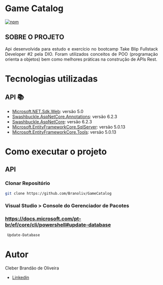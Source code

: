 # Game Catalog


[![npm](https://img.shields.io/npm/l/react)](https://github.com/Branoliv/DCE/blob/master/LICENSE)


## SOBRE O PROJETO

<p align="justify">Api desenvolvida para estudo e exercício no bootcamp Take Blip Fullstack Developer #2 pela DIO. Foram utilizados conceitos de POO (programação orienta a objetos) 
bem como melhores práticas na construção de APIs Rest.</p>

# Tecnologias utilizadas
## API :books:
     
   - [Microsoft.NET.Sdk.Web](https://docs.microsoft.com/pt-br/dotnet/core/whats-new/dotnet-5): versão 5.0
   - [Swashbuckle.AspNetCore.Annotations](https://github.com/domaindrivendev/Swashbuckle.AspNetCore): versão 6.2.3
   - [Swashbuckle.AspNetCore](https://github.com/domaindrivendev/Swashbuckle.AspNetCore): versão 6.2.3
   - [Microsoft.EntityFrameworkCore.SqlServer](https://www.nuget.org/packages/Microsoft.EntityFrameworkCore.SqlServer): versão 5.0.13
   - [Microsoft.EntityFrameworkCore.Tools](https://www.nuget.org/packages/Microsoft.EntityFrameworkCore.Tools): versão 5.0.13

# Como executar o projeto

## API

### Clonar Repositório
```bash
git clone https://github.com/Branoliv/GameCatalog
```
### Visual Studio > Console do Gerenciador de Pacotes 
### https://docs.microsoft.com/pt-br/ef/core/cli/powershell#update-database
```bash 
 Update-Database
```

# Autor

Cleber Brandão de Oliveira

- [Linkedin](https://www.linkedin.com/in/cleber-brand%C3%A3o-3a631a133)


